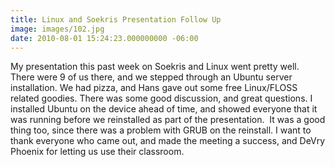 ```yaml
---
title: Linux and Soekris Presentation Follow Up
image: images/102.jpg
date: 2010-08-01 15:24:23.000000000 -06:00
---
```

My presentation this past week on Soekris and Linux went pretty well. There were 9 of us there, and we stepped through an Ubuntu server installation. We had pizza, and Hans gave out some free Linux/FLOSS related goodies. There was some good discussion, and great questions. I installed Ubuntu on the device ahead of time, and showed everyone that it was running before we reinstalled as part of the presentation.  It was a good thing too, since there was a problem with GRUB on the reinstall.
I want to thank everyone who came out, and made the meeting a success, and DeVry Phoenix for letting us use their classroom.
